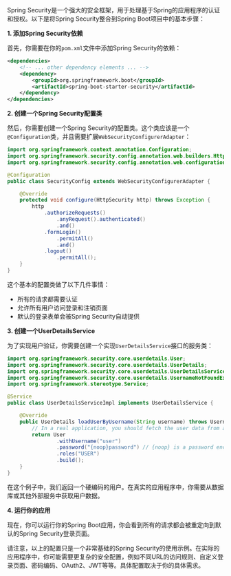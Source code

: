 Spring Security是一个强大的安全框架，用于处理基于Spring的应用程序的认证和授权。以下是将Spring Security整合到Spring Boot项目中的基本步骤：

**1. 添加Spring Security依赖**

首先，你需要在你的`pom.xml`文件中添加Spring Security的依赖：

```xml
<dependencies>
    <!-- ... other dependency elements ... -->
    <dependency>
        <groupId>org.springframework.boot</groupId>
        <artifactId>spring-boot-starter-security</artifactId>
    </dependency>
</dependencies>
```

**2. 创建一个Spring Security配置类**

然后，你需要创建一个Spring Security的配置类。这个类应该是一个`@Configuration`类，并且需要扩展`WebSecurityConfigurerAdapter`：

```java
import org.springframework.context.annotation.Configuration;
import org.springframework.security.config.annotation.web.builders.HttpSecurity;
import org.springframework.security.config.annotation.web.configuration.WebSecurityConfigurerAdapter;

@Configuration
public class SecurityConfig extends WebSecurityConfigurerAdapter {

    @Override
    protected void configure(HttpSecurity http) throws Exception {
        http
            .authorizeRequests()
                .anyRequest().authenticated()
                .and()
            .formLogin()
                .permitAll()
                .and()
            .logout()
                .permitAll();
    }
}
```

这个基本的配置类做了以下几件事情：

- 所有的请求都需要认证
- 允许所有用户访问登录和注销页面
- 默认的登录表单会被Spring Security自动提供

**3. 创建一个UserDetailsService**

为了实现用户验证，你需要创建一个实现`UserDetailsService`接口的服务类：

```java
import org.springframework.security.core.userdetails.User;
import org.springframework.security.core.userdetails.UserDetails;
import org.springframework.security.core.userdetails.UserDetailsService;
import org.springframework.security.core.userdetails.UsernameNotFoundException;
import org.springframework.stereotype.Service;

@Service
public class UserDetailsServiceImpl implements UserDetailsService {

    @Override
    public UserDetails loadUserByUsername(String username) throws UsernameNotFoundException {
        // In a real application, you should fetch the user data from a database or another external service
        return User
                .withUsername("user")
                .password("{noop}password") // {noop} is a password encoder
                .roles("USER")
                .build();
    }
}
```

在这个例子中，我们返回一个硬编码的用户。在真实的应用程序中，你需要从数据库或其他外部服务中获取用户数据。

**4. 运行你的应用**

现在，你可以运行你的Spring Boot应用，你会看到所有的请求都会被重定向到默认的Spring Security登录页面。

请注意，以上的配置只是一个非常基础的Spring Security的使用示例。在实际的应用程序中，你可能需要更复杂的安全配置，例如不同URL的访问规则、自定义登录页面、密码编码、OAuth2、JWT等等。具体配置取决于你的具体需求。